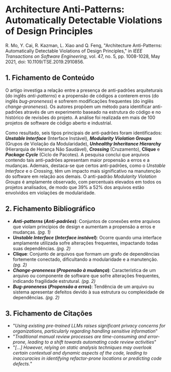 # Architecture Anti-Patterns: Automatically Detectable Violations of Design Principles

R. Mo, Y. Cai, R. Kazman, L. Xiao and Q. Feng, "Architecture Anti-Patterns: Automatically Detectable Violations of Design Principles," in _IEEE Transactions on Software Engineering_, vol. 47, no. 5, pp. 1008-1028, May 2021, doi: 10.1109/TSE.2019.2910856.

## 1. Fichamento de Conteúdo

O artigo investiga a relação entre a presença de anti-padrões arquiteturais (do inglês _anti-patterns_) e a propensão de códigos a conterem erros (do inglês _bug-proneness_) e sofrerem modificações frequentes (do inglês _change-proneness_). Os autores propõem um método para identificar anti-padrões através de um experimento baseado na estrutura do código e no histórico de revisões do projeto. A análise foi realizada em mais de 100 projetos de software de código aberto e industrial.

Como resultado, seis tipos principais de anti-padrões foram identificados: **_Unstable Interface_** (Interface Instável), **_Modularity Violation Groups_** (Grupos de Violação da Modularidade), **_Unhealthy Inheritance Hierarchy_** (Hierarquia de Herança Não Saudável), **_Crossing_** (Cruzamento), **Clique** e **_Package Cycle_** (Ciclo de Pacotes). A pesquisa conclui que arquivos contendo tais anti-padrões apresentam maior propensão a erros e a mudanças. Ademais, destaca-se que certos anti-padrões, como o _Unstable Interface_ e o _Crossing_, têm um impacto mais significativo na manutenção do software em relação aos demais. O anti-padrão _Modularity Violation Groups_ é amplamente observado, com percentuais elevados em todos os projetos analisados, de modo que 39% a 52% dos arquivos estão envolvidos em violações de modularidade.

## 2. Fichamento Bibliográfico

- **_Anti-patterns_ (_Anti-padrões_)**: Conjuntos de conexões entre arquivos que violam princípios de design e aumentam a propensão a erros e mudanças. _(pg. 1)_
- **_Unstable Interface_ (_Interface instável_)**: Ocorre quando uma interface amplamente utilizada sofre alterações frequentes, impactando todas suas dependências. _(pg. 2)_
- **Clique**: Conjunto de arquivos que formam um grafo de dependências fortemente conectado, dificultando a modularidade e a manutenção. _(pg. 2)_
- **_Change-proneness_ (_Propensão à mudança_)**: Característica de um arquivo ou componente de software que sofre alterações frequentes, indicando fragilidade estrutural. _(pg. 2)_
- **_Bug-proneness_ (_Propensão a erros_)**: Tendência de um arquivo ou sistema apresentar defeitos devido à sua estrutura ou complexidade de dependências. _(pg. 2)_

## 3. Fichamento de Citações

- "_Using existing pre-trained LLMs raises significant privacy concerns for organizations, particularly regarding handling sensitive information_"
- "_Traditional manual review processes are time-consuming and error-prone, leading to a shift towards automating code review activities_"
- "_[...] However, relying on static analysis techniques may overlook certain contextual and dynamic aspects of the code, leading to inaccuracies in identifying refactor-prone locations or predicting code defects._"
